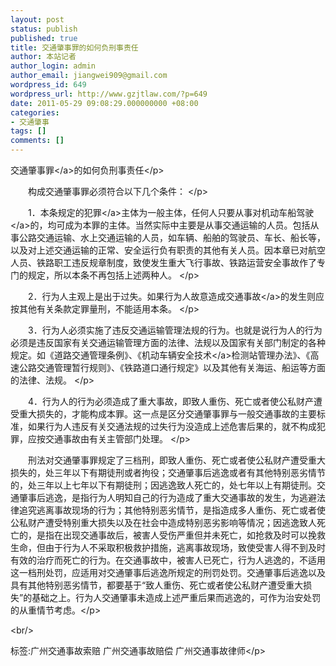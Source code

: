 ```yaml
---
layout: post
status: publish
published: true
title: 交通肇事罪的如何负刑事责任
author: 本站记者
author_login: admin
author_email: jiangwei909@gmail.com
wordpress_id: 649
wordpress_url: http://www.gzjtlaw.com/?p=649
date: 2011-05-29 09:08:29.000000000 +08:00
categories:
- 交通肇事
tags: []
comments: []
---
```

<p><a>交通肇事罪<&#47;a>的如何负刑事责任<&#47;p><br><p>　　构成交通肇事罪必须符合以下几个条件： <&#47;p><br><p>　　1．本条规定的<a>犯罪<&#47;a>主体为一般主体，任何人只要从事对机动车船<a>驾驶<&#47;a>的，均可成为本罪的主体。当然实际中主要是从事交通运输的人员。包括从事公路交通运输、水上交通运输的人员，如车辆、船舶的驾驶员、车长、船长等，以及对上述交通运输的正常、安全运行负有职责的其他有关人员。因本章已对航空人员、铁路职工违反规章制度，致使发生重大飞行事故、铁路运营安全事故作了专门的规定，所以本条不再包括上述两种人。 <&#47;p><br><p>　　2．行为人主观上是出于过失。如果行为人故意造成<a>交通事故<&#47;a>的发生则应按其他有关条款定罪量刑，不能适用本条。 <&#47;p><br><p>　　3．行为人必须实施了违反交通运输管理法规的行为。也就是说行为人的行为必须是违反国家有关交通运输管理方面的法律、法规以及国家有关部门制定的各种规定。如《道路交通管理条例》、《机动车辆<a>安全技术<&#47;a>检测站管理办法》、《高速公路交通管理暂行规则》、《铁路道口通行规定》以及其他有关海运、船运等方面的法律、法规。 <&#47;p><br><p>　　4．行为人的行为必须造成了重大事故，即致人重伤、死亡或者使公私财产遭受重大损失的，才能构成本罪。这一点是区分交通肇事罪与一般交通事故的主要标准，如果行为人违反有关交通法规的过失行为没造成上述危害后果的，就不构成犯罪，应按交通事故由有关主管部门处理。 <&#47;p><br><p>　　刑法对交通肇事罪规定了三档刑，即致人重伤、死亡或者使公私财产遭受重大损失的，处三年以下有期徒刑或者拘役；交通肇事后逃逸或者有其他特别恶劣情节的，处三年以上七年以下有期徒刑；因逃逸致人死亡的，处七年以上有期徒刑。交通肇事后逃逸，是指行为人明知自己的行为造成了重大交通事故的发生，为逃避法律追究逃离事故现场的行为；其他特别恶劣情节，是指造成多人重伤、死亡或者使公私财产遭受特别重大损失以及在社会中造成特别恶劣影响等情况；因逃逸致人死亡的，是指在出现交通事故后，被害人受伤严重但并未死亡，如抢救及时可以挽救生命，但由于行为人不采取积极救护措施，逃离事故现场，致使受害人得不到及时有效的治疗而死亡的行为。在交通事故中，被害人已死亡，行为人逃逸的，不适用这一档刑处罚，应适用对交通肇事后逃逸所规定的刑罚处罚。交通肇事后逃逸以及具有其他特别恶劣情节，都要基于&ldquo;致人重伤、死亡或者使公私财产遭受重大损失&rdquo;的基础之上。行为人交通肇事未造成上述严重后果而逃逸的，可作为治安处罚的从重情节考虑。<&#47;p><br&#47;><p>标签:广州交通事故索赔 广州交通事故赔偿 广州交通事故律师<&#47;p>
